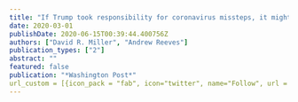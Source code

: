 ```yaml
---
title: "If Trump took responsibility for coronavirus missteps, it might actually help him"
date: 2020-03-01
publishDate: 2020-06-15T00:39:44.400756Z
authors: ["David R. Miller", "Andrew Reeves"]
publication_types: ["2"]
abstract: ""
featured: false
publication: "*Washington Post*"
url_custom = [{icon_pack = "fab", icon="twitter", name="Follow", url = "https://twitter.com/georgecushen"}]
---
```


